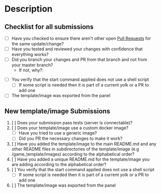 # Description

<!-- Please explain what is being changed or added as a short overview for this PR. Also, link existing relevant issues if they exist with resolves # -->

## Checklist for all submissions

<!-- insert X into the brackets to mark it as done (i.e. [x]). You can click preview to make the links appear clickable. -->

* [ ] Have you checked to ensure there aren't other open [Pull Requests](../pulls) for the same update/change?
* [ ] Have you tested and reviewed your changes with confidence that everything works?
* [ ] Did you branch your changes and PR from that branch and not from your master branch?
  * If not, why?:

<!-- If this is an template/image update fill these out -->

* [ ] You verify that the start command applied does not use a shell script
  * [ ] If some script is needed then it is part of a current yolk or a PR to add one
* [ ] The template/image was exported from the panel

<!-- You can erase the new template/image submission template if you're not adding a completely new template/image -->

## New template/image Submissions

1. [ ] Does your submission pass tests (server is connectable)?
2. [ ] Does your template/image use a custom docker image?
    * [ ] Have you tried to use a generic image?
    * [ ] Did you PR the necessary changes to make it work?
3. [ ] Have you added the template/image to the main README.md and any other README files in subdirectories of the template/image (e.g /game_template/images) according to the alphabetical order?
4. [ ] Have you added a unique README.md for the template/image you are adding according to the alphabetical order?
5. [ ] You verify that the start command applied does not use a shell script
    * [ ] If some script is needed then it is part of a current yolk or a PR to add one
6. [ ] The template/image was exported from the panel